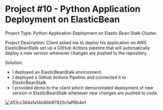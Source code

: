 # Project #10 - Python Application Deployment on ElasticBean

Project Type: Python Application Deployment on Elastic Bean Stalk Cluster.

Project Description: Client asked me to deploy his application on AWS ElasticBeanStalk set up a GitHub Actions pipeline that will automatically deploy a new version whenever changes are pushed to the repository.

Solution:
- I deployed an ElasticBeanStalk environment.
- I deployed a Github Actions Pipeline and connected it to ElasticBeanStalk.
- I provided demo to the client which demonstrated deployment of new version in ElasticBeanStalk whenever new changes are pushed to code.

![451cc364a1a14b86b97920c1aff8b4ef](https://github.com/awab-hassan/10-elasticBeanStalk-DEVOPS/assets/90965012/c679eebc-e4b8-4198-992f-37729c15724d)

